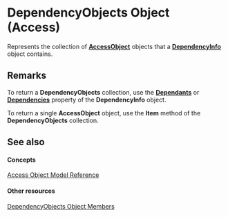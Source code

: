 
# DependencyObjects Object (Access)

Represents the collection of  **[AccessObject](8a770b33-5bff-120a-6707-ca214ee5ced3.md)** objects that a **[DependencyInfo](46ccdc3f-0101-5d81-8c01-ac37f139a2bc.md)** object contains.


## Remarks

To return a  **DependencyObjects** collection, use the **[Dependants](e742f1ce-0616-491a-cc60-28afaa3e1bae.md)** or **[Dependencies](412c0237-464b-0790-5518-1266d9ded8a9.md)** property of the **DependencyInfo** object.

To return a single  **AccessObject** object, use the **Item** method of the **DependencyObjects** collection.


## See also


#### Concepts


[Access Object Model Reference](2de134a4-6c5c-d2a3-8377-f4dd973ba650.md)
#### Other resources


[DependencyObjects Object Members](02076b51-3706-fa3f-2427-7be55f24bbc9.md)